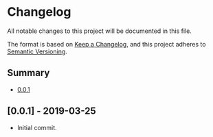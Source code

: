# Changelog
All notable changes to this project will be documented in this file.

The format is based on [Keep a Changelog](https://keepachangelog.com/en/1.0.0/),
and this project adheres to [Semantic Versioning](https://semver.org/spec/v2.0.0.html).

## Summary
- [0.0.1](#001---2019-03-25)

## [0.0.1] - 2019-03-25
- Initial commit.